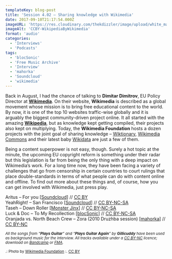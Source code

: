 ```yaml
---
templateKey: blog-post
title: 'Session 4.02 – Sharing knowledge with Wikimedia'
date: 2017-09-10T21:17:54.000Z
imageURL: 'https://res.cloudinary.com/thekdizzler/image/upload/white_market/CCBY-WikipediaByWikimedia.jpg'
imageAlt: 'CCBY-WikipediaByWikimedia'
format: 'audio'
categories:
  - 'Interviews'
  - 'Podcasts'
tags:
  - 'blocSonic'
  - 'Free Music Archive'
  - 'Interview'
  - 'mahorka'
  - 'Soundcloud'
  - 'wikimedia'
---
```


Back in August, I had the chance of talking to **Dimitar Dimitrov**, EU Policy Director at [**Wikimedia**](https://www.wikimedia.org/). On their website, **Wikimedia** is described as a global movement whose mission is to bring free educational content to the world. By now, it is one of the top 10 websites traffic-wise globally and it is arguably the biggest community-driven project online. It all started with the amazing [**Wikipedia**](https://www.wikipedia.org/), but as knowledge kept getting compiled, their projects also kept on multiplying. Today, the **Wikimedia Foundation** hosts a dozen projects with the joint goal of sharing knowledge – [Wiktionary](https://www.wiktionary.org/), [Wikimedia Commons](https://commons.wikimedia.org/wiki/Main_Page) and their latest baby [Wikidata](https://www.wikidata.org/wiki/Wikidata:Main_Page) are just a few of them.

Being a content superpower is not easy, though. Surely a hot topic at the minute, the upcoming EU copyright reform is something under their radar but this legislation is far from being the only thing with a deep impact on Wikimedia’s work. For a long time now, they have been facing a variety of challenges that go from censorship in certain countries to court rulings that place double-standards in terms of what people can do with content online and offline. To find out more about these things and, of course, how you can get involved with Wikimedia, just press play.

Aritus – For you \[[Soundcloud](https://soundcloud.com/aritusmusic/4you)\] // [CC BY](https://creativecommons.org/licenses/by/3.0/)  
YeahRight! – San Francisco \[[Soundcloud](https://soundcloud.com/yeahright-edm/san-francisco)\] // [CC BY-NC-SA](https://creativecommons.org/licenses/by-nc-sa/3.0/)  
Taseh – Down Roller \[[Monster Jinx](http://music.monsterjinx.com/album/monster-jinx-beat-camp-01)\] // [CC BY-NC-SA](https://creativecommons.org/licenses/by-nc-sa/3.0/)  
Luck & Doc – To My Recollection \[[blocSonic](http://blocsonic.com/releases/bsmx0164)\] // [CC BY-NC-SA](https://creativecommons.org/licenses/by-nc-sa/3.0/)  
Oranjada vs. North Beach Crew – Zora (2010 Druzhba session) \[[mahorka](http://mahorka.org/release/187p2)\] // [CC BY-NC](https://creativecommons.org/licenses/by-nc/3.0/)

<small>_All the songs from “**Plays Guitar**” and “**Plays Guitar Again**” by **Gillicuddy** have been used as background music for the interview. All tracks available under a [CC BY-NC](https://creativecommons.org/licenses/by-nc/3.0/) licence; download on [Bandcamp](https://gillicuddy.bandcamp.com/music) or [FMA](http://freemusicarchive.org/music/gillicuddy)._</small>

<small>.: Photo by [Wikimedia Foundation](https://en.wikipedia.org/wiki/File:10_sharing_book_cover_background.jpg) :. [CC BY](https://creativecommons.org/licenses/by/4.0/)</small>
